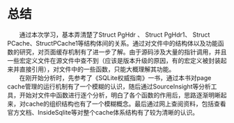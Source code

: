 # 总结
   &nbsp;&nbsp;&nbsp;&nbsp;&nbsp;&nbsp;&nbsp;通过本次学习，基本弄清楚了Struct PgHdr 、 Struct PgHdr1、 Struct PCache、StructPCache1等结构体间的关系。通过对文件中的结构体以及功能函数的研究，对页面缓存机制有了进一步了解。由于源码涉及大量的指针调用，并且一些宏定义文件在源文件中查不到（应该是版本升级的原因，有的宏定义被封装起来并直接引用），对文件中的一些函数，只能大概理解其功能。<br>
    &nbsp;&nbsp;&nbsp;&nbsp;&nbsp;&nbsp;&nbsp;在刚开始分析时，先参考了《SQLite权威指南》一书，通过本书对page cache管理的运行机制有了一个模糊的认识，随后通过SourceInsight等分析工具，开始对文件中函数进行逐个分析，明白了各个函数的作用后，思路逐渐明晰起来，对cache的组织结构也有了一个模糊概念。最后通过网上查阅资料，包括查看官方文档、InsideSqlite等对整个cache体系结构有了较为清晰的认识。

